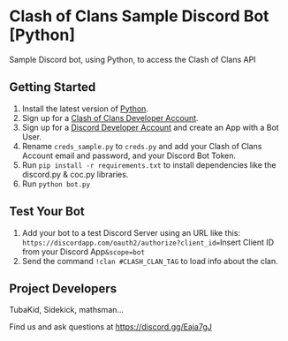 # Clash of Clans Sample Discord Bot [Python]
Sample Discord bot, using Python, to access the Clash of Clans API

## Getting Started
1. Install the latest version of [Python](https://www.python.org/).
1. Sign up for a [Clash of Clans Developer Account](https://developer.clashofclans.com/#/).
1. Sign up for a [Discord Developer Account](https://discordapp.com/developers) and create an App with a Bot User.
1. Rename `creds_sample.py` to `creds.py` and add your Clash of Clans Account email and password, and your Discord Bot Token.
1. Run `pip install -r requirements.txt` to install dependencies like the discord.py & coc.py libraries.
1. Run `python bot.py`

## Test Your Bot
1. Add your bot to a test Discord Server using an URL like this:
`https://discordapp.com/oauth2/authorize?client_id=`Insert Client ID from your Discord App`&scope=bot`
1. Send the command `!clan #CLASH_CLAN_TAG` to load info about the clan. 

## Project Developers
TubaKid, Sidekick, mathsman...

Find us and ask questions at https://discord.gg/Eaja7gJ